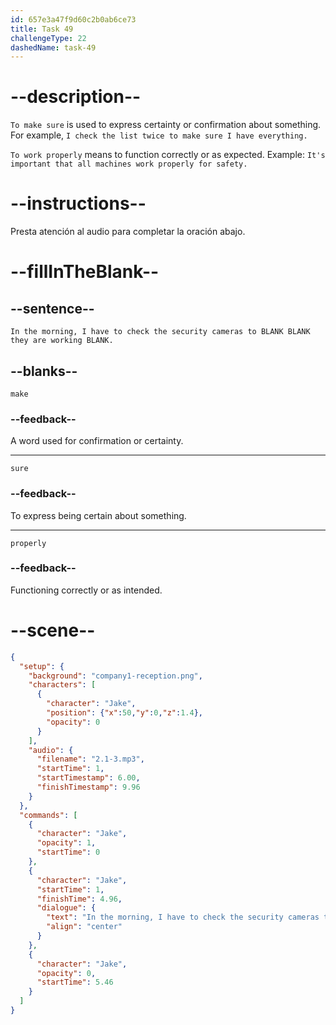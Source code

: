 ```yaml
---
id: 657e3a47f9d60c2b0ab6ce73
title: Task 49
challengeType: 22
dashedName: task-49
---
```


<!-- (audio) Jake: In the morning, I have to check the security cameras to make sure they are working properly. -->


# --description--

`To make sure` is used to express certainty or confirmation about something. For example, `I check the list twice to make sure I have everything.`

`To work properly` means to function correctly or as expected. Example: `It's important that all machines work properly for safety.`

# --instructions--

Presta atención al audio para completar la oración abajo.

# --fillInTheBlank--

## --sentence--

`In the morning, I have to check the security cameras to BLANK BLANK they are working BLANK.`

## --blanks--

`make`

### --feedback--

A word used for confirmation or certainty.

---

`sure`

### --feedback--

To express being certain about something.

---

`properly`

### --feedback--

Functioning correctly or as intended.

# --scene--

```json
{
  "setup": {
    "background": "company1-reception.png",
    "characters": [
      {
        "character": "Jake",
        "position": {"x":50,"y":0,"z":1.4},
        "opacity": 0
      }
    ],
    "audio": {
      "filename": "2.1-3.mp3",
      "startTime": 1,
      "startTimestamp": 6.00,
      "finishTimestamp": 9.96
    }
  },
  "commands": [
    {
      "character": "Jake",
      "opacity": 1,
      "startTime": 0
    },
    {
      "character": "Jake",
      "startTime": 1,
      "finishTime": 4.96,
      "dialogue": {
        "text": "In the morning, I have to check the security cameras to make sure they are working properly.",
        "align": "center"
      }
    },
    {
      "character": "Jake",
      "opacity": 0,
      "startTime": 5.46
    }
  ]
}
```
